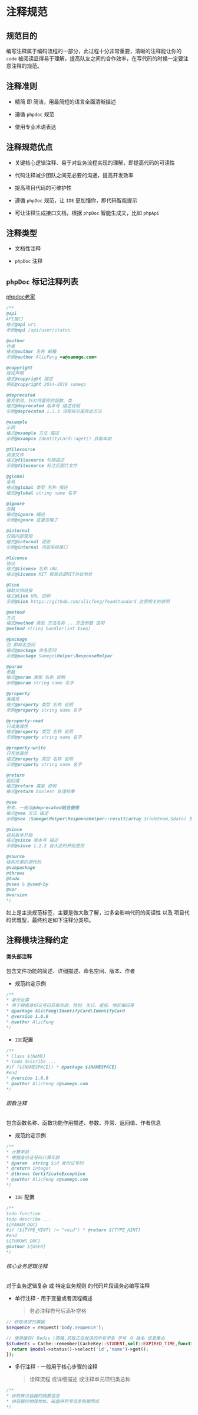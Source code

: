 # 注释规范

## 规范目的
编写注释属于编码流程的一部分，此过程十分非常重要，清晰的注释能让你的 `code` 被阅读显得易于理解，提高队友之间的合作效率，在写代码的时候一定要注意注释的规范。

##  注释准则

- 精简 即 简洁，用最简短的语言全面清晰描述

- 遵循 `phpdoc` 规范

- 使用专业术语表达


## 注释规范优点

- 关键核心逻辑注释、易于对业务流程实现的理解，即提高代码的可读性

- 代码注释减少团队之间无必要的沟通，提高开发效率

- 提高项目代码的可维护性

- 遵循 `phpDoc` 规范，让 `IDE` 更加懂你，即代码智能提示

- 可让注释生成接口文档，根据 `phpDoc` 智能生成文，比如 `phpApi`



## 注释类型

- 文档性注释

- `phpDoc` 注释



## `phpDoc` 标记注释列表

[phpdoc老家](https://docs.phpdoc.org/references/phpdoc/index.html)

```php
/**
@api
API接口
格式@api uri
示例@api /api/user/status

@author
作者
格式@author 名称 邮箱
示例@author AlicFeng <a@samego.com>

@copyright
版权声明
格式@copyright 描述
例如@copyright 2014-2019 samego

@deprecated
废弃使用，针对将废弃的函数、类
格式@deprecated 版本号 描述说明
示例@deprecated 1.2.3 流程拆分废弃此方法

@example
示例
格式@example 方法 描述
示例@example IdentityCard::aget() 获取年龄

@filesource
资源文件
格式@filesource 句柄描述
示例@filesource 标注后图片文件

@global
全局
格式@global 类型 名称 描述
格式@global string name 名字

@ignore
忽略
格式@ignore 描述
示例@ignore 这里忽略了

@internal
仅限内部使用
格式@internal 说明
示例@internal 内部系统接口

@license
协议
格式@license 名称 URL
格式@license MIT 假装这是MIT协议地址

@link
辅助文档链接
格式@link URL 说明
示例@link https://github.com/alicfeng/TeamStandard 这里相关的说明

@method
方法
格式@method 类型 方法名称 ...方法参数 说明
@method string handler(int $seq)

@package
包 即命名空间
格式@package 命名空间
示例@package Samego\Helper\ResponseHelper

@param
参数
格式@param 类型 名称 说明
示例@param string name 名字

@property
类属性
格式@property 类型 名称 说明
示例@property string name 名字

@property-read
只读类属性
格式@property 类型 名称 说明
示例@property string name 名字

@property-write
只写类属性
格式@property 类型 名称 说明
示例@property string name 名字

@return
返回值
格式@return 类型 说明
格式@return boolean 处理结果

@see
参考、一般与@deprecated结合使用
格式@see 方法 描述
示例@see \Samego\Helper\ResponseHelper::result(array $codeEnum,$data) 报文响应

@since
自从版本开始
格式@since 版本号 描述
示例@since 1.2.3 自大此时开始使用

@source
结构元素的源代码
@subpackage
@throws
@todo
@uses & @used-by
@var
@version
*/
```



如上是主流规范标签，主要是做大致了解，过多会影响代码的阅读性 以及 项目代码优雅型，最终约定如下注释分类项。



## 注释模块注释约定

#### 类头部注释

包含文件功能的简述、详细描述、命名空间、版本、作者

- 规范约定示例

```PHP
/**
* 身份证类
* 用于根据身份证号码获取年龄、性别、生日、星座、地区编码等
* @package AlicFeng\IdentifyCard\IdentifyCard
* @version 1.0.0
* @author AlicFeng
*/
```

- `IDE`配置

```PHP
/**
* Class ${NAME}
* todo describe ...
#if (${NAMESPACE}) * @package ${NAMESPACE}
#end
* @version 1.0.0
* @author AlicFeng a@samego.com
*/
```

###### 函数注释

包含函数名称、函数功能作用描述、参数、异常、返回值、作者信息

- 规范约定示例

```php
/**
* 计算年龄
* 根据身份证号码计算年龄
* @param  string $id 身份证号码
* @return integer
* @throws CertificateException
* @author AlicFeng a@samego.com
*/
```

- `IDE` 配置

```php
/**
todo function
todo describe ...
${PARAM_DOC}
#if (${TYPE_HINT} != "void") * @return ${TYPE_HINT}
#end
${THROWS_DOC}
@author ${USER}
*/
```

###### 核心业务逻辑注释

对于业务逻辑复杂 或 特定业务规则 的代码片段请务必编写注释

- 单行注释 - 用于变量或者流程概述

  > 务必注释符号后添补空格

```php
// 获取请求的票据
$sequence = request('body.sequence');

// 使用缓存( Redis )策略,获取正在就读的所有学生 学号 与 姓名 信息集合
$students = Cache::remember(CacheKey::STUDENT,self::EXPIRED_TIME,function () use ($model){
  return $model->status()->select('id','name')->get();
});
```

- 多行注释 - 一般用于核心步骤的诠释

  > 诠释流程 或详细描述 或注释单元项归类总称

```php
/**
* 获取算法容器的摘要信息
* 由容器的物理地址、磁盘序列号信息构建而成
*/
```

  

